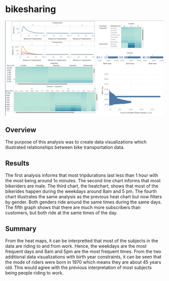 # bikesharing
![dash](dash.png)

## Overview
The purpose of this analysis was to create data visualizations which illustrated relationships between bike transportation data. 
## Results
The first analysis informs that most tripdurations last less than 1 hour with the most being around 1o minutes. The second line chart informs that most bikeriders are male. The third chart, the heatchart, shows that most of the bikerides happen during the weekdays around 8am and 5 pm. The fourth chart illustrates the same analysis as the previous heat chart but now filters by gender. Both genders ride around the same times during the same days. The fifth graph shows that there are much more subscribers than customers, but both ride at the same times of the day. 
## Summary
From the heat maps, it can be interpretted that most of the subjects in the data are riding to and from work. Hence, the weekdays are the most frequent days and 8am and 5pm are the most frequent times. From the two additional data visualizations with birth year constraints, it can be seen that the mode of riders were born in 1970 which means they are about 45 years old. This would agree with the previous interpretation of most subjects being people riding to work. 
